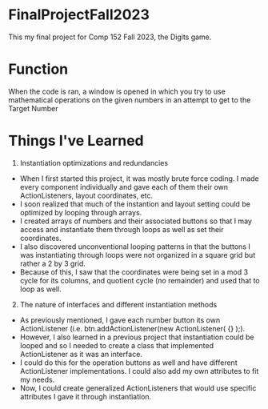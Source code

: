 # FinalProjectFall2023
This my final project for Comp 152 Fall 2023, the Digits game.

# Function
  When the code is ran, a window is opened in which you try to use mathematical operations on the given numbers in an attempt to get to the Target Number

# Things I've Learned
1. Instantiation optimizations and redundancies
 - When I first started this project, it was mostly brute force coding. I made every component individually and gave each of them their own ActionListeners, layout coordinates, etc.
 - I soon realized that much of the instantion and layout setting could be optimized by looping through arrays.
 - I created arrays of numbers and their associated buttons so that I may access and instantiate them through loops as well as set their coordinates.
 - I also discovered unconventional looping patterns in that the buttons I was instantiating through loops were not organized in a square grid but rather a 2 by 3 grid.
 - Because of this, I saw that the coordinates were being set in a mod 3 cycle for its columns, and quotient cycle (no remainder) and used that to loop as well.

2. The nature of interfaces and different instantiation methods
 - As previously mentioned, I gave each number button its own ActionListener (i.e. btn.addActionListener(new ActionListener( {} );).
 - However, I also learned in a previous project that instantiation could be looped and so I needed to create a class that implemented ActionListener as it was an interface.
 - I could do this for the operation buttons as well and have different ActionListener implementations. I could also add my own attributes to fit my needs.
 - Now, I could create generalized ActionListeners that would use specific attributes I gave it through instantiation.
